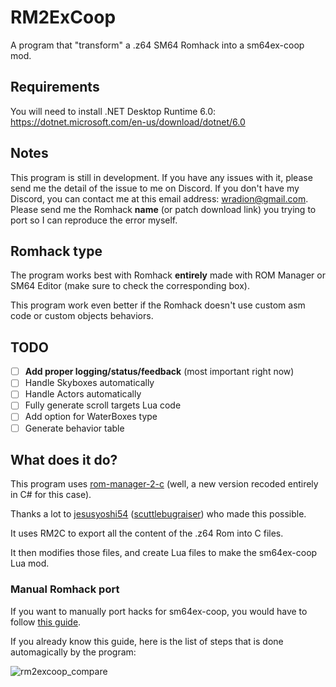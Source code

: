 # RM2ExCoop

A program that "transform" a .z64 SM64 Romhack into a sm64ex-coop mod.

## Requirements

You will need to install .NET Desktop Runtime 6.0: https://dotnet.microsoft.com/en-us/download/dotnet/6.0

## Notes

This program is still in development. If you have any issues with it, please send me the detail of the issue to me on Discord.
If you don't have my Discord, you can contact me at this email address: wradion@gmail.com.
Please send me the Romhack **name** (or patch download link) you trying to port so I can reproduce the error myself.

## Romhack type

The program works best with Romhack **entirely** made with ROM Manager or SM64 Editor (make sure to check the corresponding box).

This program work even better if the Romhack doesn't use custom asm code or custom objects behaviors.

## TODO

- [ ] **Add proper logging/status/feedback** (most important right now)
- [ ] Handle Skyboxes automatically
- [ ] Handle Actors automatically
- [ ] Fully generate scroll targets Lua code
- [ ] Add option for WaterBoxes type
- [ ] Generate behavior table

## What does it do?

This program uses [rom-manager-2-c](https://gitlab.com/scuttlebugraiser/rom-manger-2-c/) (well, a new version recoded entirely in C# for this case).

Thanks a lot to [jesusyoshi54](https://github.com/jesusyoshi54) ([scuttlebugraiser](https://gitlab.com/scuttlebugraiser)) who made this possible.

It uses RM2C to export all the content of the .z64 Rom into C files.

It then modifies those files, and create Lua files to make the sm64ex-coop Lua mod.

### Manual Romhack port

If you want to manually port hacks for sm64ex-coop, you would have to follow [this guide](https://docs.google.com/document/d/1iQW043U51wDIU-xnyZvorHg9Dnio_N70iMPVn3JFRuY).

If you already know this guide, here is the list of steps that is done automagically by the program:

![rm2excoop_compare](https://user-images.githubusercontent.com/7728178/194631372-4023440d-264c-48ba-8705-83471d2dfbe5.jpg)
